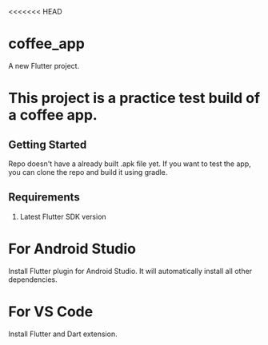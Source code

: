 <<<<<<< HEAD
# coffee_app

A new Flutter project.

# This project is a practice test build of a coffee app.

## Getting Started

Repo doesn't have a already built .apk file yet. If you want to test the app, you can clone the repo and build it using gradle.

## Requirements

1) Latest Flutter SDK version
# For Android Studio
Install Flutter plugin for Android Studio. It will automatically install all other dependencies.

# For VS Code
Install Flutter and Dart extension.

